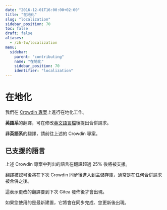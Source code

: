 ```yaml
---
date: "2016-12-01T16:00:00+02:00"
title: "在地化"
slug: "localization"
sidebar_position: 70
toc: false
draft: false
aliases:
  - /zh-tw/localization
menu:
  sidebar:
    parent: "contributing"
    name: "在地化"
    sidebar_position: 70
    identifier: "localization"
---
```


# 在地化

我們在 [Crowdin 專案](https://crowdin.com/project/gitea)上進行在地化工作。

**英語系**的翻譯，可在修改[英文語言檔](https://github.com/go-gitea/gitea/blob/main/options/locale/locale_en-US.ini)後提出合併請求。

**非英語系**的翻譯，請前往上述的 Crowdin 專案。

## 已支援的語言

上述 Crowdin 專案中列出的語言在翻譯超過 25% 後將被支援。

翻譯被認可後將在下次 Crowdin 同步後進入到主儲存庫，通常是在任何合併請求被合併之後。

這表示更改的翻譯要到下次 Gitea 發佈後才會出現。

如果您使用的是最新建置，它將會在同步完成、您更新後出現。
